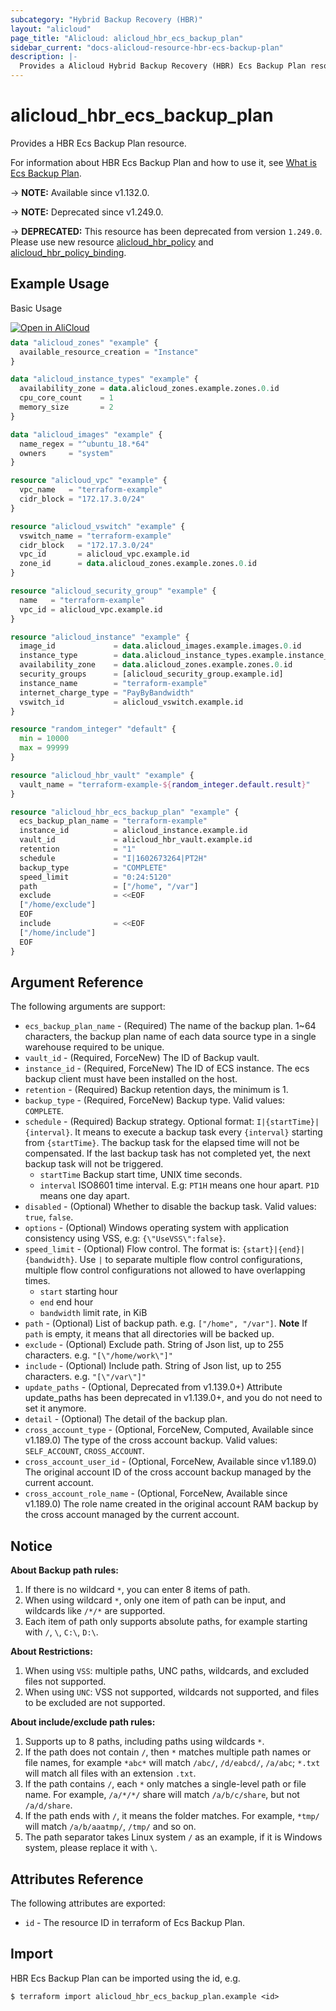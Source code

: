```yaml
---
subcategory: "Hybrid Backup Recovery (HBR)"
layout: "alicloud"
page_title: "Alicloud: alicloud_hbr_ecs_backup_plan"
sidebar_current: "docs-alicloud-resource-hbr-ecs-backup-plan"
description: |-
  Provides a Alicloud Hybrid Backup Recovery (HBR) Ecs Backup Plan resource.
---
```


# alicloud_hbr_ecs_backup_plan

Provides a HBR Ecs Backup Plan resource.

For information about HBR Ecs Backup Plan and how to use it, see [What is Ecs Backup Plan](https://www.alibabacloud.com/help/doc-detail/186574.htm).

-> **NOTE:** Available since v1.132.0.

-> **NOTE:** Deprecated since v1.249.0.

-> **DEPRECATED:** This resource has been deprecated from version `1.249.0`. Please use new resource [alicloud_hbr_policy](https://registry.terraform.io/providers/aliyun/alicloud/latest/docs/resources/hbr_policy) and [alicloud_hbr_policy_binding](https://registry.terraform.io/providers/aliyun/alicloud/latest/docs/resources/hbr_policy_binding).

## Example Usage

Basic Usage

<div style="display: block;margin-bottom: 40px;"><div class="oics-button" style="float: right;position: absolute;margin-bottom: 10px;">
  <a href="https://api.aliyun.com/terraform?resource=alicloud_hbr_ecs_backup_plan&exampleId=4fe06bf8-46f3-b71e-e9ac-e5016194a2a27e7dba75&activeTab=example&spm=docs.r.hbr_ecs_backup_plan.0.4fe06bf846&intl_lang=EN_US" target="_blank">
    <img alt="Open in AliCloud" src="https://img.alicdn.com/imgextra/i1/O1CN01hjjqXv1uYUlY56FyX_!!6000000006049-55-tps-254-36.svg" style="max-height: 44px; max-width: 100%;">
  </a>
</div></div>

```terraform
data "alicloud_zones" "example" {
  available_resource_creation = "Instance"
}

data "alicloud_instance_types" "example" {
  availability_zone = data.alicloud_zones.example.zones.0.id
  cpu_core_count    = 1
  memory_size       = 2
}

data "alicloud_images" "example" {
  name_regex = "^ubuntu_18.*64"
  owners     = "system"
}

resource "alicloud_vpc" "example" {
  vpc_name   = "terraform-example"
  cidr_block = "172.17.3.0/24"
}

resource "alicloud_vswitch" "example" {
  vswitch_name = "terraform-example"
  cidr_block   = "172.17.3.0/24"
  vpc_id       = alicloud_vpc.example.id
  zone_id      = data.alicloud_zones.example.zones.0.id
}

resource "alicloud_security_group" "example" {
  name   = "terraform-example"
  vpc_id = alicloud_vpc.example.id
}

resource "alicloud_instance" "example" {
  image_id             = data.alicloud_images.example.images.0.id
  instance_type        = data.alicloud_instance_types.example.instance_types.0.id
  availability_zone    = data.alicloud_zones.example.zones.0.id
  security_groups      = [alicloud_security_group.example.id]
  instance_name        = "terraform-example"
  internet_charge_type = "PayByBandwidth"
  vswitch_id           = alicloud_vswitch.example.id
}

resource "random_integer" "default" {
  min = 10000
  max = 99999
}

resource "alicloud_hbr_vault" "example" {
  vault_name = "terraform-example-${random_integer.default.result}"
}

resource "alicloud_hbr_ecs_backup_plan" "example" {
  ecs_backup_plan_name = "terraform-example"
  instance_id          = alicloud_instance.example.id
  vault_id             = alicloud_hbr_vault.example.id
  retention            = "1"
  schedule             = "I|1602673264|PT2H"
  backup_type          = "COMPLETE"
  speed_limit          = "0:24:5120"
  path                 = ["/home", "/var"]
  exclude              = <<EOF
  ["/home/exclude"]
  EOF
  include              = <<EOF
  ["/home/include"]
  EOF
}
```

## Argument Reference

The following arguments are support:

* `ecs_backup_plan_name` - (Required) The name of the backup plan. 1~64 characters, the backup plan name of each data source type in a single warehouse required to be unique.
* `vault_id` - (Required, ForceNew) The ID of Backup vault.
* `instance_id` - (Required, ForceNew) The ID of ECS instance. The ecs backup client must have been installed on the host.
* `retention` - (Required) Backup retention days, the minimum is 1.
* `backup_type` - (Required, ForceNew) Backup type. Valid values: `COMPLETE`.
* `schedule` - (Required) Backup strategy. Optional format: `I|{startTime}|{interval}`. It means to execute a backup task every `{interval}` starting from `{startTime}`. The backup task for the elapsed time will not be compensated. If the last backup task has not completed yet, the next backup task will not be triggered.
  * `startTime` Backup start time, UNIX time seconds.
  * `interval` ISO8601 time interval. E.g: `PT1H` means one hour apart. `P1D` means one day apart. 
* `disabled` - (Optional) Whether to disable the backup task. Valid values: `true`, `false`.
* `options` - (Optional) Windows operating system with application consistency using VSS, e.g: `{\"UseVSS\":false}`.
* `speed_limit` - (Optional) Flow control. The format is: `{start}|{end}|{bandwidth}`. Use `|` to separate multiple flow control configurations, multiple flow control configurations not allowed to have overlapping times.
  * `start` starting hour 
  * `end` end hour 
  * `bandwidth` limit rate, in KiB
* `path` - (Optional) List of backup path. e.g. `["/home", "/var"]`. **Note** If `path` is empty, it means that all directories will be backed up.
* `exclude` - (Optional) Exclude path. String of Json list, up to 255 characters. e.g. `"[\"/home/work\"]"`
* `include` - (Optional) Include path. String of Json list, up to 255 characters. e.g. `"[\"/var\"]"`
* `update_paths` - (Optional, Deprecated from v1.139.0+) Attribute update_paths has been deprecated in v1.139.0+, and you do not need to set it anymore.
* `detail` - (Optional) The detail of the backup plan.
* `cross_account_type` - (Optional, ForceNew, Computed, Available since v1.189.0) The type of the cross account backup. Valid values: `SELF_ACCOUNT`, `CROSS_ACCOUNT`.
* `cross_account_user_id` - (Optional, ForceNew, Available since v1.189.0) The original account ID of the cross account backup managed by the current account.
* `cross_account_role_name` - (Optional, ForceNew, Available since v1.189.0) The role name created in the original account RAM backup by the cross account managed by the current account.

## Notice

**About Backup path rules:**
1. If there is no wildcard `*`, you can enter 8 items of path.
2. When using wildcard `*`, only one item of path can be input, and wildcards like `/*/*` are supported.
3. Each item of path only supports absolute paths, for example starting with `/`, `\`, `C:\`, `D:\`.

**About Restrictions:**
1. When using `VSS`: multiple paths, UNC paths, wildcards, and excluded files not supported.
2. When using `UNC`: VSS not supported, wildcards not supported, and files to be excluded are not supported.

**About include/exclude path rules:**
1. Supports up to 8 paths, including paths using wildcards `*`.
2. If the path does not contain `/`, then `*` matches multiple path names or file names, for example `*abc*` will match `/abc/`, `/d/eabcd/`, `/a/abc`; `*.txt` will match all files with an extension `.txt`.
3. If the path contains `/`, each `*` only matches a single-level path or file name. For example, `/a/*/*/` share will match `/a/b/c/share`, but not `/a/d/share`.
4. If the path ends with `/`, it means the folder matches. For example, `*tmp/` will match `/a/b/aaatmp/`, `/tmp/` and so on.
5. The path separator takes Linux system `/` as an example, if it is Windows system, please replace it with `\`.

## Attributes Reference

The following attributes are exported:

* `id` - The resource ID in terraform of Ecs Backup Plan.

## Import

HBR Ecs Backup Plan can be imported using the id, e.g.

```shell
$ terraform import alicloud_hbr_ecs_backup_plan.example <id>
```
